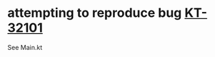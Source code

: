 # attempting to reproduce bug [KT-32101](https://youtrack.jetbrains.com/issue/KT-32101)

See Main.kt